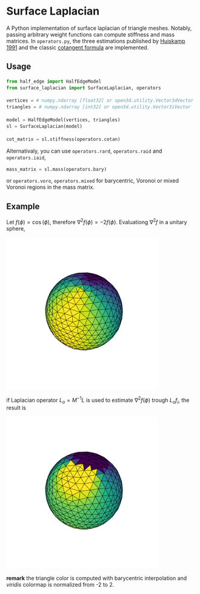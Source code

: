 # Surface Laplacian

A Python implementation of surface laplacian of triangle meshes. Notably, passing arbitrary weight functions can compute stiffness and mass matrices. In ```operators.py```, the three estimations published by [Huiskamp 1991](https://doi.org/10.1016/0021-9991(91)90286-T) and the classic [cotangent formula](https://www.cs.cmu.edu/~kmcrane/Projects/Other/nDCotanFormula.pdf) are implemented.

## Usage

```python
from half_edge import HalfEdgeModel
from surface_laplacian import SurfaceLaplacian, operators

vertices = # numpy.ndarray [float32] or open3d.utility.Vector3dVector
triangles = # numpy.ndarray [int32] or open3d.utility.Vector3iVector

model = HalfEdgeModel(vertices, triangles)
sl = SurfaceLaplacian(model)

cot_matrix = sl.stiffness(operators.cotan)
```

Alternativaly, you can use ```operators.rard```, ```operators.raid``` and ```operators.iaid```,

```python
mass_matrix = sl.mass(operators.bary)
```
or ```operators.voro```, ```operators.mixed``` for barycentric, Voronoi or mixed Voronoi regions in the mass matrix.

## Example

Let $f(\phi) = \cos(\phi)$, therefore $\nabla^2 f(\phi) = -2 f(\phi)$. Evaluationg $\nabla^2f$ in a unitary sphere,

<img src="export/cotan_1.png" alt="drawing" width="400"/>

if Laplacian operator $L_o=M^{-1}L$ is used to estimate $\nabla^2 f(\phi)$ trough $L_o f_i$, the result is

<img src="export/cotan_3.png" alt="drawing" width="400"/>

**remark** the triangle color is computed with barycentric interpolation and *viridis* colormap is normalized from -2 to 2.